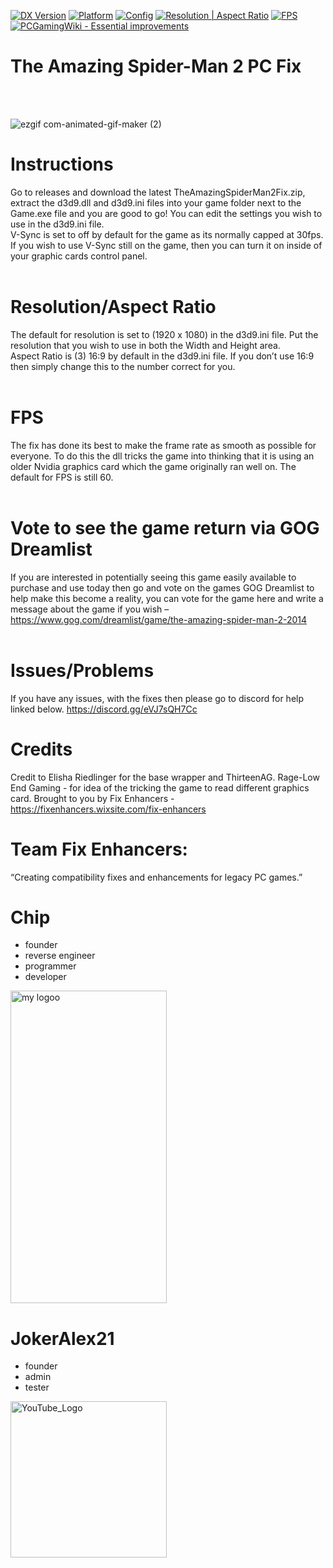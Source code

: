 [![DX Version](https://img.shields.io/badge/DirectX-9-informational?style=flat)](#features)
[![Platform](https://img.shields.io/badge/Windows-x86-blue?style=flat)](#platform)
[![Config](https://img.shields.io/badge/Config-INI-success?style=flat)](#configuration)
[![Resolution | Aspect Ratio](https://img.shields.io/badge/Resolution-1080p%20%7C%204K%2B-brightgreen?style=flat)](#resolution-aspect-ratio)
[![FPS](https://img.shields.io/badge/FPS-Stable-FFA500?style=flat)](#FPS)
[![PCGamingWiki - Essential improvements](https://img.shields.io/badge/PCGamingWiki-FIX-0066cc?style=flat&logo=pcgamingwiki&logoColor=white)](https://www.pcgamingwiki.com/wiki/The_Amazing_Spider-Man_2)

# The Amazing Spider-Man 2 PC Fix
<br><br>

![ezgif com-animated-gif-maker (2)](https://github.com/user-attachments/assets/325a3e1e-41dc-4664-991a-5f5bd7d7123a)


# Instructions

Go to releases and download the latest TheAmazingSpiderMan2Fix.zip, extract the d3d9.dll and d3d9.ini files into your game folder next to the Game.exe file and you are good to go! You can edit the settings you wish to use in the d3d9.ini file.
<br>
V-Sync is set to off by default for the game as its normally capped at 30fps. If you wish to use V-Sync still on the game, then you can turn it on inside of your graphic cards control panel.
<br><br>

<a name="resolution-aspect-ratio"></a>
# Resolution/Aspect Ratio

The default for resolution is set to (1920 x 1080) in the d3d9.ini file. Put the resolution that you wish to use in both the Width and Height area.
<br>
Aspect Ratio is (3) 16:9 by default in the d3d9.ini file. If you don’t use 16:9 then simply change this to the number correct for you.
<br><br>

# FPS

The fix has done its best to make the frame rate as smooth as possible for everyone. To do this the dll tricks the game into thinking that it is using an older Nvidia graphics card which the game originally ran well on. The default for FPS is still 60.
<br><br>

# Vote to see the game return via GOG Dreamlist

If you are interested in potentially seeing this game easily available to purchase and use today then go and vote on the games GOG Dreamlist to help make this become a reality, you can vote for the game here and write a message about the game if you wish – https://www.gog.com/dreamlist/game/the-amazing-spider-man-2-2014 
<br><br>

# Issues/Problems

If you have any issues, with the fixes then please go to discord for help linked below. https://discord.gg/eVJ7sQH7Cc
<br>

# Credits

Credit to Elisha Riedlinger for the base wrapper and ThirteenAG.
Rage-Low End Gaming - for idea of the tricking the game to read different graphics card.
Brought to you by Fix Enhancers - https://fixenhancers.wixsite.com/fix-enhancers

# Team Fix Enhancers:

“Creating compatibility fixes and enhancements for legacy PC games.”
# Chip

- founder
- reverse engineer
- programmer
- developer
  
<img width="250" height="500" alt="my logoo" src="https://github.com/user-attachments/assets/9bb13d3f-0734-4f1d-b68f-14114b13744a" />


# JokerAlex21 

- founder
- admin
- tester 

<img width="250" height="250" alt="YouTube_Logo" src="https://github.com/user-attachments/assets/5c7204ca-4bca-4673-8117-965732e7ee6d" />

